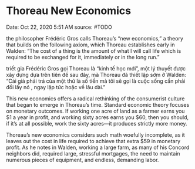 # Thoreau New Economics

Date: Oct 22, 2020 5:51 AM
source: #TODO

the philosopher Frédéric Gros calls Thoreau’s “new economics,” a theory that builds on the following axiom, which Thoreau establishes early in Walden: “The cost of a thing is the amount of what I will call life which is required to be exchanged for it, immediately or in the long run.”

triết gia Frédéric Gros gọi Thoreau là “kinh tế học mới”, một lý thuyết được xây dựng dựa trên tiên đề sau đây, mà Thoreau đã thiết lập sớm ở Walden: “Cái giá phải trả của một thứ là số tiền mà tôi sẽ gọi là cuộc sống cần phải đổi lấy nó , ngay lập tức hoặc về lâu dài.”

This new economics offers a radical rethinking of the consumerist culture that began to emerge in Thoreau’s time. Standard economic theory focuses on monetary outcomes. If working one acre of land as a farmer earns you $1 a year in profit, and working sixty acres earns you $60, then you should, if it’s at all possible, work the sixty acres—it produces strictly more money.

Thoreau’s new economics considers such math woefully incomplete, as it leaves out the cost in life required to achieve that extra $59 in monetary profit. As he notes in Walden, working a large farm, as many of his Concord neighbors did, required large, stressful mortgages, the need to maintain numerous pieces of equipment, and endless, demanding labor.